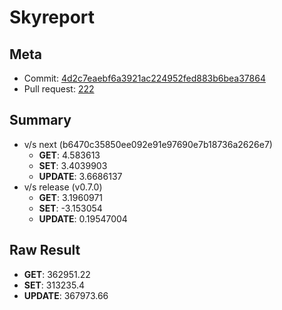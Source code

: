 # Skyreport
## Meta
- Commit: [4d2c7eaebf6a3921ac224952fed883b6bea37864](https://github.com/skytable/skytable/commit/4d2c7eaebf6a3921ac224952fed883b6bea37864)
- Pull request: [222](https://github.com/skytable/skytable/pull/222)
## Summary
- v/s next (b6470c35850ee092e91e97690e7b18736a2626e7)
  - **GET**: 4.583613
  - **SET**: 3.4039903
  - **UPDATE**: 3.6686137
- v/s release (v0.7.0)
  - **GET**: 3.1960971
  - **SET**: -3.153054
  - **UPDATE**: 0.19547004
## Raw Result
- **GET**: 362951.22
- **SET**: 313235.4
- **UPDATE**: 367973.66
